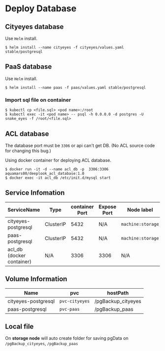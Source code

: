 # Deploy Database

## Cityeyes database
Use `Helm` install.
```shell
$ helm install --name cityeyes -f cityeyes/values.yaml stable/postgresql
```
 
## PaaS database
Use `Helm` install.
```shell
$ helm install --name paas -f paas/values.yaml stable/postgresql
```

### Import sql file on container
```shell
$ kubectl cp <file.sql> <pod name>:/root
$ kubectl exec -it <pod name> -- psql -h 0.0.0.0 -d postgres -U snake_eyes -f /root/<file.sql>
```

## ACL database

The database port must be `3306` or api can't get DB.
(No ACL source code for changing this bug.)

Using docker container for deploying ACL database.

```shell
$ docker run -it -d --name acl_db -p  3306:3306 aquamars00/deeplook_acl_database:1.0
$ docker exec -it acl_db /etc/init.d/mysql start
```

## Service Infomation

|ServiceName|Type|container Port|Expose Port|Node label|
|-|-|-|-|-|
|cityeyes-postgresql|ClusterIP|5432|N/A|`machine:storage`|
|paas-postgresql|ClusterIP|5432|N/A|`machine:storage`|
|acl_db (docker container)|N/A|3306|3306|N/A|

## Volume Information

|Name|pvc|hostPath|
|-|-|-|
|cityeyes-postgresql|`pvc-cityeyes`|/pgBackup_cityeyes|
|paas-postgresql|`pvc-paas`|/pgBackup_paas|

## Local file
On **storage node** will auto create folder for saving pgData on `/pgBackup_cityeyes`, `/pgBackup_paas`
